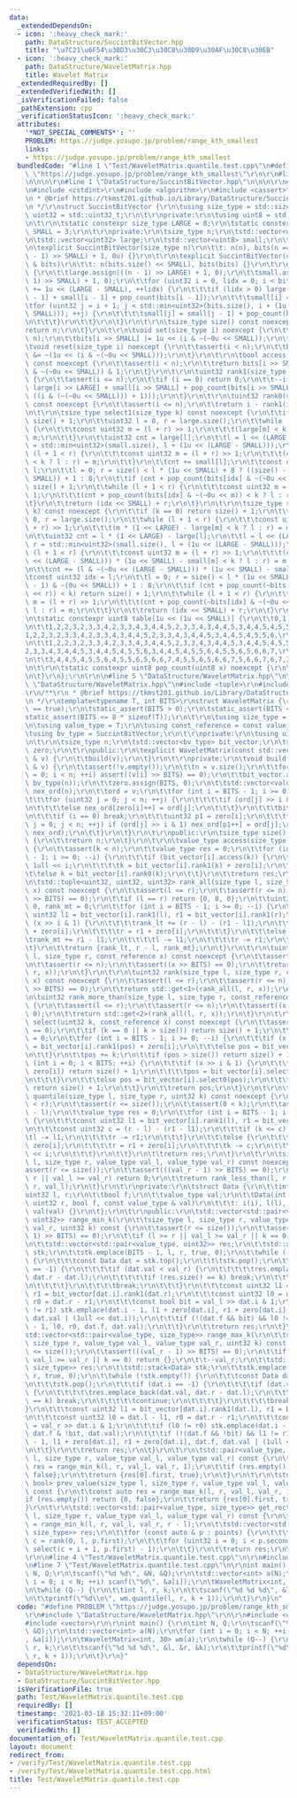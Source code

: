```yaml
---
data:
  _extendedDependsOn:
  - icon: ':heavy_check_mark:'
    path: DataStructure/SuccintBitVector.hpp
    title: "\u7C21\u6F54\u30D3\u30C3\u30C8\u30D9\u30AF\u30C8\u30EB"
  - icon: ':heavy_check_mark:'
    path: DataStructure/WaveletMatrix.hpp
    title: Wavelet Matrix
  _extendedRequiredBy: []
  _extendedVerifiedWith: []
  _isVerificationFailed: false
  _pathExtension: cpp
  _verificationStatusIcon: ':heavy_check_mark:'
  attributes:
    '*NOT_SPECIAL_COMMENTS*': ''
    PROBLEM: https://judge.yosupo.jp/problem/range_kth_smallest
    links:
    - https://judge.yosupo.jp/problem/range_kth_smallest
  bundledCode: "#line 1 \"Test/WaveletMatrix.quantile.test.cpp\"\n#define PROBLEM\
    \ \"https://judge.yosupo.jp/problem/range_kth_smallest\"\r\n\r\n#line 1 \"DataStructure/WaveletMatrix.hpp\"\
    \n\n\n\r\n#line 1 \"DataStructure/SuccintBitVector.hpp\"\n\n\n\r\n#include <vector>\r\
    \n#include <cstdint>\r\n#include <algorithm>\r\n#include <cassert>\r\n\r\n/**\r\
    \n * @brief https://tkmst201.github.io/Library/DataStructure/SuccintBitVector.hpp\r\
    \n */\r\nstruct SuccintBitVector {\r\n\tusing size_type = std::size_t;\r\n\tusing\
    \ uint32 = std::uint32_t;\r\n\t\r\nprivate:\r\n\tusing uint8 = std::uint8_t;\r\
    \n\t\r\n\tstatic constexpr size_type LARGE = 8;\r\n\tstatic constexpr size_type\
    \ SMALL = 3;\r\n\t\r\nprivate:\r\n\tsize_type n;\r\n\tstd::vector<uint8> bits;\r\
    \n\tstd::vector<uint32> large;\r\n\tstd::vector<uint8> small;\r\n\t\r\npublic:\r\
    \n\texplicit SuccintBitVector(size_type n)\r\n\t\t: n(n), bits(n == 0 ? 0 : ((n\
    \ - 1) >> SMALL) + 1, 0u) {}\r\n\t\r\n\texplicit SuccintBitVector(const std::vector<uint8>\
    \ & bits)\r\n\t\t: n(bits.size() << SMALL), bits(bits) {}\r\n\t\r\n\tvoid build()\
    \ {\r\n\t\tlarge.assign(((n - 1) >> LARGE) + 1, 0);\r\n\t\tsmall.assign(((n -\
    \ 1) >> SMALL) + 1, 0);\r\n\t\tfor (uint32 i = 0, lidx = 0; i < bits.size(); i\
    \ += 1u << (LARGE - SMALL), ++lidx) {\r\n\t\t\tif (lidx > 0) large[lidx] = large[lidx\
    \ - 1] + small[i - 1] + pop_count(bits[i - 1]);\r\n\t\t\tsmall[i] = 0;\r\n\t\t\
    \tfor (uint32 j = i + 1; j < std::min<uint32>(bits.size(), i + (1u << (LARGE -\
    \ SMALL))); ++j) {\r\n\t\t\t\tsmall[j] = small[j - 1] + pop_count(bits[j - 1]);\r\
    \n\t\t\t}\r\n\t\t}\r\n\t}\r\n\t\r\n\tsize_type size() const noexcept {\r\n\t\t\
    return n;\r\n\t}\r\n\t\r\n\tvoid set(size_type i) noexcept {\r\n\t\tassert(i <\
    \ n);\r\n\t\tbits[i >> SMALL] |= 1u << (i & ~(~0u << SMALL));\r\n\t}\r\n\t\r\n\
    \tvoid reset(size_type i) noexcept {\r\n\t\tassert(i < n);\r\n\t\tbits[i >> SMALL]\
    \ &= ~(1u << (i & ~(~0u << SMALL)));\r\n\t}\r\n\t\r\n\tbool access(size_type i)\
    \ const noexcept {\r\n\t\tassert(i < n);\r\n\t\treturn bits[i >> SMALL] >> (i\
    \ & ~(~0u << SMALL)) & 1;\r\n\t}\r\n\t\r\n\tuint32 rank1(size_type i) const noexcept\
    \ {\r\n\t\tassert(i <= n);\r\n\t\tif (i == 0) return 0;\r\n\t\t--i;\r\n\t\treturn\
    \ large[i >> LARGE] + small[i >> SMALL] + pop_count(bits[i >> SMALL] & ~(~0u <<\
    \ ((i & (~(~0u << SMALL))) + 1)));\r\n\t}\r\n\t\r\n\tuint32 rank0(size_type i)\
    \ const noexcept {\r\n\t\tassert(i <= n);\r\n\t\treturn i - rank1(i);\r\n\t}\r\
    \n\t\r\n\tsize_type select1(size_type k) const noexcept {\r\n\t\tif (k == 0) return\
    \ size() + 1;\r\n\t\tuint32 l = 0, r = large.size();\r\n\t\twhile (l + 1 < r)\
    \ {\r\n\t\t\tconst uint32 m = (l + r) >> 1;\r\n\t\t\t(large[m] < k ? l : r) =\
    \ m;\r\n\t\t}\r\n\t\tuint32 cnt = large[l];\r\n\t\tl = l << (LARGE - SMALL); r\
    \ = std::min<uint32>(small.size(), l + (1u << (LARGE - SMALL)));\r\n\t\twhile\
    \ (l + 1 < r) {\r\n\t\t\tconst uint32 m = (l + r) >> 1;\r\n\t\t\t(cnt + small[m]\
    \ < k ? l : r) = m;\r\n\t\t}\r\n\t\tcnt += small[l];\r\n\t\tconst uint32 idx =\
    \ l;\r\n\t\tl = 0; r = size() < l * (1u << SMALL) + 8 ? ((size() - 1) & ~(0u <<\
    \ SMALL)) + 1 : 8;\r\n\t\tif (cnt + pop_count(bits[idx] & ~(~0u << r)) < k) return\
    \ size() + 1;\r\n\t\twhile (l + 1 < r) {\r\n\t\t\tconst uint32 m = (l + r) >>\
    \ 1;\r\n\t\t\t(cnt + pop_count(bits[idx] & ~(~0u << m)) < k ? l : r) = m;\r\n\t\
    \t}\r\n\t\treturn (idx << SMALL) + r;\r\n\t}\r\n\t\r\n\tsize_type select0(size_type\
    \ k) const noexcept {\r\n\t\tif (k == 0) return size() + 1;\r\n\t\tuint32 l =\
    \ 0, r = large.size();\r\n\t\twhile (l + 1 < r) {\r\n\t\t\tconst uint32 m = (l\
    \ + r) >> 1;\r\n\t\t\t(m * (1 << LARGE) - large[m] < k ? l : r) = m;\r\n\t\t}\r\
    \n\t\tuint32 cnt = l * (1 << LARGE) - large[l];\r\n\t\tl = l << (LARGE - SMALL);\
    \ r = std::min<uint32>(small.size(), l + (1u << (LARGE - SMALL)));\r\n\t\twhile\
    \ (l + 1 < r) {\r\n\t\t\tconst uint32 m = (l + r) >> 1;\r\n\t\t\t(cnt + (m & ~(~0u\
    \ << (LARGE - SMALL))) * (1u << SMALL) - small[m] < k ? l : r) = m;\r\n\t\t}\r\
    \n\t\tcnt += (l & ~(~0u << (LARGE - SMALL))) * (1u << SMALL) - small[l];\r\n\t\
    \tconst uint32 idx = l;\r\n\t\tl = 0; r = size() < l * (1u << SMALL) + 8 ? ((size()\
    \ - 1) & ~(0u << SMALL)) + 1 : 8;\r\n\t\tif (cnt + pop_count(~bits[idx] & ~(~0u\
    \ << r)) < k) return size() + 1;\r\n\t\twhile (l + 1 < r) {\r\n\t\t\tconst uint32\
    \ m = (l + r) >> 1;\r\n\t\t\t(cnt + pop_count(~bits[idx] & ~(~0u << m)) < k ?\
    \ l : r) = m;\r\n\t\t}\r\n\t\treturn (idx << SMALL) + r;\r\n\t}\r\n\t\r\nprivate:\r\
    \n\tstatic constexpr uint8 table[1u << (1u << SMALL)] {\r\n\t\t0,1,1,2,1,2,2,3,1,2,2,3,2,3,3,4,1,2,2,3,2,3,3,4,2,3,3,4,3,4,4,5,\r\
    \n\t\t1,2,2,3,2,3,3,4,2,3,3,4,3,4,4,5,2,3,3,4,3,4,4,5,3,4,4,5,4,5,5,6,\r\n\t\t\
    1,2,2,3,2,3,3,4,2,3,3,4,3,4,4,5,2,3,3,4,3,4,4,5,3,4,4,5,4,5,5,6,\r\n\t\t2,3,3,4,3,4,4,5,3,4,4,5,4,5,5,6,3,4,4,5,4,5,5,6,4,5,5,6,5,6,6,7,\r\
    \n\t\t1,2,2,3,2,3,3,4,2,3,3,4,3,4,4,5,2,3,3,4,3,4,4,5,3,4,4,5,4,5,5,6,\r\n\t\t\
    2,3,3,4,3,4,4,5,3,4,4,5,4,5,5,6,3,4,4,5,4,5,5,6,4,5,5,6,5,6,6,7,\r\n\t\t2,3,3,4,3,4,4,5,3,4,4,5,4,5,5,6,3,4,4,5,4,5,5,6,4,5,5,6,5,6,6,7,\r\
    \n\t\t3,4,4,5,4,5,5,6,4,5,5,6,5,6,6,7,4,5,5,6,5,6,6,7,5,6,6,7,6,7,7,8\r\n\t};\r\
    \n\t\r\n\tstatic constexpr uint8 pop_count(uint8 x) noexcept {\r\n\t\treturn table[x];\r\
    \n\t}\r\n};\r\n\r\n\n#line 5 \"DataStructure/WaveletMatrix.hpp\"\n\r\n#line 9\
    \ \"DataStructure/WaveletMatrix.hpp\"\n#include <tuple>\r\n#include <stack>\r\n\
    \r\n/**\r\n * @brief https://tkmst201.github.io/Library/DataStructure/WaveletMatrix.hpp\r\
    \n */\r\ntemplate<typename T, int BITS>\r\nstruct WaveletMatrix {\r\n\tstatic_assert(std::is_integral<T>::value\
    \ == true);\r\n\tstatic_assert(BITS > 0);\r\n\tstatic_assert(BITS <= 64);\r\n\t\
    static_assert(BITS <= 8 * sizeof(T));\r\n\t\r\n\tusing size_type = std::size_t;\r\
    \n\tusing value_type = T;\r\n\tusing const_reference = const value_type &;\r\n\
    \tusing bv_type = SuccintBitVector;\r\n\t\r\nprivate:\r\n\tusing uint32 = std::uint32_t;\r\
    \n\t\r\n\tsize_type n;\r\n\tstd::vector<bv_type> bit_vector;\r\n\tstd::vector<uint32>\
    \ zero;\r\n\t\r\npublic:\r\n\texplicit WaveletMatrix(const std::vector<value_type>\
    \ & v) {\r\n\t\tbuild(v);\r\n\t}\r\n\t\r\nprivate:\r\n\tvoid build(const std::vector<value_type>\
    \ & v) {\r\n\t\tassert(!v.empty());\r\n\t\tn = v.size();\r\n\t\tfor (uint32 i\
    \ = 0; i < n; ++i) assert((v[i] >> BITS) == 0);\r\n\t\tbit_vector.assign(BITS,\
    \ bv_type(n));\r\n\t\tzero.assign(BITS, 0);\r\n\t\tstd::vector<value_type> ord(n),\
    \ nex_ord(n);\r\n\t\tord = v;\r\n\t\tfor (int i = BITS - 1; i >= 0; --i) {\r\n\
    \t\t\tfor (uint32 j = 0; j < n; ++j) {\r\n\t\t\t\tif (ord[j] >> i & 1) bit_vector[i].set(j);\r\
    \n\t\t\t\telse nex_ord[zero[i]++] = ord[j];\r\n\t\t\t}\r\n\t\t\tbit_vector[i].build();\r\
    \n\t\t\tif (i == 0) break;\r\n\t\t\tuint32 p1 = zero[i];\r\n\t\t\tfor (uint32\
    \ j = 0; j < n; ++j) if (ord[j] >> i & 1) nex_ord[p1++] = ord[j];\r\n\t\t\tstd::swap(ord,\
    \ nex_ord);\r\n\t\t}\r\n\t}\r\n\t\r\npublic:\r\n\tsize_type size() const noexcept\
    \ {\r\n\t\treturn n;\r\n\t}\r\n\t\r\n\tvalue_type access(size_type k) const noexcept\
    \ {\r\n\t\tassert(k < n);\r\n\t\tvalue_type res = 0;\r\n\t\tfor (int i = BITS\
    \ - 1; i >= 0; --i) {\r\n\t\t\tif (bit_vector[i].access(k)) {\r\n\t\t\t\tres |=\
    \ 1ull << i;\r\n\t\t\t\tk = bit_vector[i].rank1(k) + zero[i];\r\n\t\t\t}\r\n\t\
    \t\telse k = bit_vector[i].rank0(k);\r\n\t\t}\r\n\t\treturn res;\r\n\t}\r\n\t\r\
    \n\tstd::tuple<uint32, uint32, uint32> rank_all(size_type l, size_type r, const_reference\
    \ x) const noexcept {\r\n\t\tassert(l <= r);\r\n\t\tassert(r <= n);\r\n\t\tassert((x\
    \ >> BITS) == 0);\r\n\t\tif (l == r) return {0, 0, 0};\r\n\t\tuint32 rank_lt =\
    \ 0, rank_mt = 0;\r\n\t\tfor (int i = BITS - 1; i >= 0; --i) {\r\n\t\t\tconst\
    \ uint32 l1 = bit_vector[i].rank1(l), r1 = bit_vector[i].rank1(r);\r\n\t\t\tif\
    \ (x >> i & 1) {\r\n\t\t\t\trank_lt += (r - l) - (r1 - l1);\r\n\t\t\t\tl = l1\
    \ + zero[i];\r\n\t\t\t\tr = r1 + zero[i];\r\n\t\t\t}\r\n\t\t\telse {\r\n\t\t\t\
    \trank_mt += r1 - l1;\r\n\t\t\t\tl -= l1;\r\n\t\t\t\tr -= r1;\r\n\t\t\t}\r\n\t\
    \t}\r\n\t\treturn {rank_lt, r - l, rank_mt};\r\n\t}\r\n\t\r\n\tuint32 rank_less_than(size_type\
    \ l, size_type r, const_reference x) const noexcept {\r\n\t\tassert(l <= r);\r\
    \n\t\tassert(r <= n);\r\n\t\tassert((x >> BITS) == 0);\r\n\t\treturn std::get<0>(rank_all(l,\
    \ r, x));\r\n\t}\r\n\t\r\n\tuint32 rank(size_type l, size_type r, const_reference\
    \ x) const noexcept {\r\n\t\tassert(l <= r);\r\n\t\tassert(r <= n);\r\n\t\tassert((x\
    \ >> BITS) == 0);\r\n\t\treturn std::get<1>(rank_all(l, r, x));\r\n\t}\r\n\t\r\
    \n\tuint32 rank_more_than(size_type l, size_type r, const_reference x) const noexcept\
    \ {\r\n\t\tassert(l <= r);\r\n\t\tassert(r <= n);\r\n\t\tassert((x >> BITS) ==\
    \ 0);\r\n\t\treturn std::get<2>(rank_all(l, r, x));\r\n\t}\r\n\t\r\n\tsize_type\
    \ select(uint32 k, const_reference x) const noexcept {\r\n\t\tassert((x >> BITS)\
    \ == 0);\r\n\t\tif (k == 0 || k > size()) return size() + 1;\r\n\t\tuint32 pos\
    \ = 0;\r\n\t\tfor (int i = BITS - 1; i >= 0; --i) {\r\n\t\t\tif (x >> i & 1) pos\
    \ = bit_vector[i].rank1(pos) + zero[i];\r\n\t\t\telse pos = bit_vector[i].rank0(pos);\r\
    \n\t\t}\r\n\t\tpos += k;\r\n\t\tif (pos > size()) return size() + 1;\r\n\t\tfor\
    \ (int i = 0; i < BITS; ++i) {\r\n\t\t\tif (x >> i & 1) {\r\n\t\t\t\tif (pos <=\
    \ zero[i]) return size() + 1;\r\n\t\t\t\tpos = bit_vector[i].select1(pos - zero[i]);\r\
    \n\t\t\t}\r\n\t\t\telse pos = bit_vector[i].select0(pos);\r\n\t\t\tif (pos > size())\
    \ return size() + 1;\r\n\t\t}\r\n\t\treturn pos;\r\n\t}\r\n\t\r\n\tvalue_type\
    \ quantile(size_type l, size_type r, uint32 k) const noexcept {\r\n\t\tassert(l\
    \ < r);\r\n\t\tassert(r <= size());\r\n\t\tassert(0 < k);\r\n\t\tassert(k <= r\
    \ - l);\r\n\t\tvalue_type res = 0;\r\n\t\tfor (int i = BITS - 1; i >= 0; --i)\
    \ {\r\n\t\t\tconst uint32 l1 = bit_vector[i].rank1(l), r1 = bit_vector[i].rank1(r);\r\
    \n\t\t\tconst uint32 c = (r - l) - (r1 - l1);\r\n\t\t\tif (k <= c) {\r\n\t\t\t\
    \tl -= l1;\r\n\t\t\t\tr -= r1;\r\n\t\t\t}\r\n\t\t\telse {\r\n\t\t\t\tl = l1 +\
    \ zero[i];\r\n\t\t\t\tr = r1 + zero[i];\r\n\t\t\t\tk -= c;\r\n\t\t\t\tres |= 1ull\
    \ << i;\r\n\t\t\t}\r\n\t\t}\r\n\t\treturn res;\r\n\t}\r\n\t\r\n\tsize_type range_frequency(size_type\
    \ l, size_type r, value_type val_l, value_type val_r) const noexcept {\r\n\t\t\
    assert(r <= size());\r\n\t\tassert(((val_r - 1) >> BITS) == 0);\r\n\t\tif (l >=\
    \ r || val_l >= val_r) return 0;\r\n\t\treturn rank_less_than(l, r, val_r) - rank_less_than(l,\
    \ r, val_l);\r\n\t}\r\n\t\r\nprivate:\r\n\tstruct Data {\r\n\t\tint i;\r\n\t\t\
    uint32 l, r;\r\n\t\tbool f;\r\n\t\tvalue_type val;\r\n\t\tData(int i, uint32 l,\
    \ uint32 r, bool f, const value_type & val)\r\n\t\t\t: i(i), l(l), r(r), f(f),\
    \ val(val) {}\r\n\t};\r\n\t\r\npublic:\r\n\tstd::vector<std::pair<value_type,\
    \ uint32>> range_min_k(\r\n\t\tsize_type l, size_type r, value_type val_l, value_type\
    \ val_r, uint32 k) const {\r\n\t\tassert(r <= size());\r\n\t\tassert(((val_r -\
    \ 1) >> BITS) == 0);\r\n\t\tif (l >= r || val_l >= val_r || k == 0) return {};\r\
    \n\t\tstd::vector<std::pair<value_type, uint32>> res;\r\n\t\tstd::stack<Data>\
    \ stk;\r\n\t\tstk.emplace(BITS - 1, l, r, true, 0);\r\n\t\twhile (!stk.empty())\
    \ {\r\n\t\t\tconst Data dat = stk.top();\r\n\t\t\tstk.pop();\r\n\t\t\tif (dat.i\
    \ == -1) {\r\n\t\t\t\tif (dat.val < val_r) {\r\n\t\t\t\t\tres.emplace_back(dat.val,\
    \ dat.r - dat.l);\r\n\t\t\t\t\tif (res.size() == k) break;\r\n\t\t\t\t\tcontinue;\r\
    \n\t\t\t\t}\r\n\t\t\t\tbreak;\r\n\t\t\t}\r\n\t\t\tconst uint32 l1 = bit_vector[dat.i].rank1(dat.l),\
    \ r1 = bit_vector[dat.i].rank1(dat.r);\r\n\t\t\tconst uint32 l0 = dat.l - l1,\
    \ r0 = dat.r - r1;\r\n\t\t\tconst bool bit = val_l >> dat.i & 1;\r\n\t\t\tif (l1\
    \ != r1) stk.emplace(dat.i - 1, l1 + zero[dat.i], r1 + zero[dat.i], dat.f & bit,\
    \ dat.val | (1ull << dat.i));\r\n\t\t\tif (!(dat.f && bit) && l0 != r0) stk.emplace(dat.i\
    \ - 1, l0, r0, dat.f, dat.val);\r\n\t\t}\r\n\t\treturn res;\r\n\t}\r\n\t\r\n\t\
    std::vector<std::pair<value_type, size_type>> range_max_k(\r\n\t\tsize_type l,\
    \ size_type r, value_type val_l, value_type val_r, uint32 k) const {\r\n\t\tassert(r\
    \ <= size());\r\n\t\tassert(((val_r - 1) >> BITS) == 0);\r\n\t\tif (l >= r ||\
    \ val_l >= val_r || k == 0) return {};\r\n\t\t--val_r;\r\n\t\tstd::vector<std::pair<value_type,\
    \ size_type>> res;\r\n\t\tstd::stack<Data> stk;\r\n\t\tstk.emplace(BITS - 1, l,\
    \ r, true, 0);\r\n\t\twhile (!stk.empty()) {\r\n\t\t\tconst Data dat = stk.top();\r\
    \n\t\t\tstk.pop();\r\n\t\t\tif (dat.i == -1) {\r\n\t\t\t\tif (dat.val >= val_l)\
    \ {\r\n\t\t\t\t\tres.emplace_back(dat.val, dat.r - dat.l);\r\n\t\t\t\t\tif (res.size()\
    \ == k) break;\r\n\t\t\t\t\tcontinue;\r\n\t\t\t\t}\r\n\t\t\t\tbreak;\r\n\t\t\t\
    }\r\n\t\t\tconst uint32 l1 = bit_vector[dat.i].rank1(dat.l), r1 = bit_vector[dat.i].rank1(dat.r);\r\
    \n\t\t\tconst uint32 l0 = dat.l - l1, r0 = dat.r - r1;\r\n\t\t\tconst bool bit\
    \ = val_r >> dat.i & 1;\r\n\t\t\tif (l0 != r0) stk.emplace(dat.i - 1, l0, r0,\
    \ dat.f & !bit, dat.val);\r\n\t\t\tif (!(dat.f && !bit) && l1 != r1) stk.emplace(dat.i\
    \ - 1, l1 + zero[dat.i], r1 + zero[dat.i], dat.f, dat.val | (1ull << dat.i));\r\
    \n\t\t}\r\n\t\treturn res;\r\n\t}\r\n\t\r\n\tstd::pair<value_type, bool> next_value(size_type\
    \ l, size_type r, value_type val_l, value_type val_r) const {\r\n\t\tconst auto\
    \ res = range_min_k(l, r, val_l, val_r, 1);\r\n\t\tif (res.empty()) return {0,\
    \ false};\r\n\t\treturn {res[0].first, true};\r\n\t}\r\n\t\r\n\tstd::pair<value_type,\
    \ bool> prev_value(size_type l, size_type r, value_type val_l, value_type val_r)\
    \ const {\r\n\t\tconst auto res = range_max_k(l, r, val_l, val_r, 1);\r\n\t\t\
    if (res.empty()) return {0, false};\r\n\t\treturn {res[0].first, true};\r\n\t\
    }\r\n\t\r\n\tstd::vector<std::pair<value_type, size_type>> get_rect(size_type\
    \ l, size_type r, value_type val_l, value_type val_r) const {\r\n\t\tauto points\
    \ = range_min_k(l, r, val_l, val_r, r - l);\r\n\t\tstd::vector<std::pair<value_type,\
    \ size_type>> res;\r\n\t\tfor (const auto & p : points) {\r\n\t\t\tconst uint32\
    \ c = rank(0, l, p.first);\r\n\t\t\tfor (uint32 i = 0; i < p.second; ++i) res.emplace_back(p.first,\
    \ select(c + i + 1, p.first) - 1);\r\n\t\t}\r\n\t\treturn res;\r\n\t}\r\n};\r\n\
    \r\n\n#line 4 \"Test/WaveletMatrix.quantile.test.cpp\"\n\r\n#include <cstdio>\r\
    \n#line 7 \"Test/WaveletMatrix.quantile.test.cpp\"\n\r\nint main() {\r\n\tint\
    \ N, Q;\r\n\tscanf(\"%d %d\", &N, &Q);\r\n\tstd::vector<int> a(N);\r\n\tfor (int\
    \ i = 0; i < N; ++i) scanf(\"%d\", &a[i]);\r\n\tWaveletMatrix<int, 30> wm(a);\r\
    \n\twhile (Q--) {\r\n\t\tint l, r, k;\r\n\t\tscanf(\"%d %d %d\", &l, &r, &k);\r\
    \n\t\tprintf(\"%d\\n\", wm.quantile(l, r, k + 1));\r\n\t}\r\n}\n"
  code: "#define PROBLEM \"https://judge.yosupo.jp/problem/range_kth_smallest\"\r\n\
    \r\n#include \"DataStructure/WaveletMatrix.hpp\"\r\n\r\n#include <cstdio>\r\n\
    #include <vector>\r\n\r\nint main() {\r\n\tint N, Q;\r\n\tscanf(\"%d %d\", &N,\
    \ &Q);\r\n\tstd::vector<int> a(N);\r\n\tfor (int i = 0; i < N; ++i) scanf(\"%d\"\
    , &a[i]);\r\n\tWaveletMatrix<int, 30> wm(a);\r\n\twhile (Q--) {\r\n\t\tint l,\
    \ r, k;\r\n\t\tscanf(\"%d %d %d\", &l, &r, &k);\r\n\t\tprintf(\"%d\\n\", wm.quantile(l,\
    \ r, k + 1));\r\n\t}\r\n}"
  dependsOn:
  - DataStructure/WaveletMatrix.hpp
  - DataStructure/SuccintBitVector.hpp
  isVerificationFile: true
  path: Test/WaveletMatrix.quantile.test.cpp
  requiredBy: []
  timestamp: '2021-03-18 15:32:11+09:00'
  verificationStatus: TEST_ACCEPTED
  verifiedWith: []
documentation_of: Test/WaveletMatrix.quantile.test.cpp
layout: document
redirect_from:
- /verify/Test/WaveletMatrix.quantile.test.cpp
- /verify/Test/WaveletMatrix.quantile.test.cpp.html
title: Test/WaveletMatrix.quantile.test.cpp
---
```

